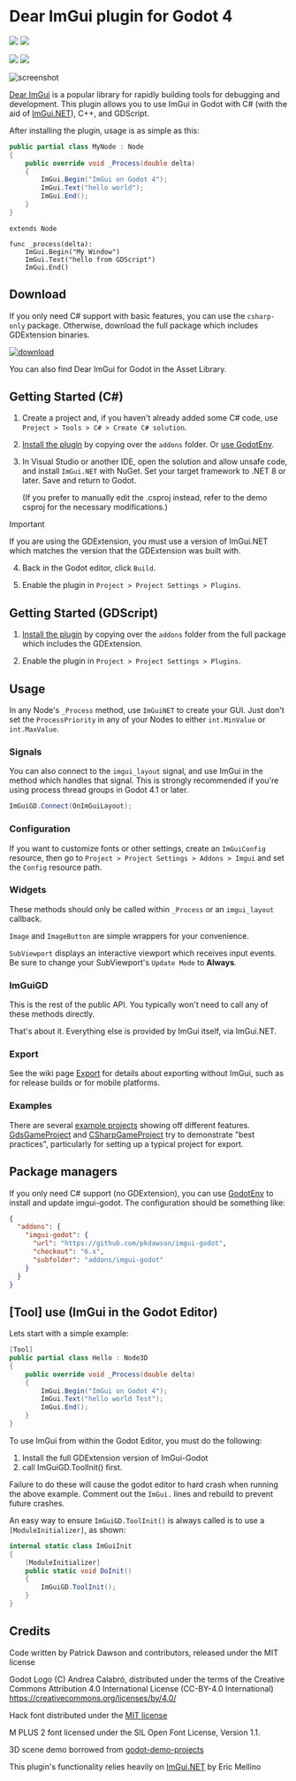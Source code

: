 # Dear ImGui plugin for Godot 4

![](https://img.shields.io/static/v1?label=Godot&message=4.2&color=blue&logo=godotengine)
![](https://img.shields.io/static/v1?label=Godot&message=4.3&color=blue&logo=godotengine)

![](https://github.com/pkdawson/imgui-godot/actions/workflows/dotnet.yml/badge.svg)
![](https://github.com/pkdawson/imgui-godot/actions/workflows/godot.yml/badge.svg)

![screenshot](doc/screenshot.png)

[Dear ImGui](https://github.com/ocornut/imgui) is a popular library for rapidly building tools for debugging and development. This plugin allows you to use ImGui in Godot with C# (with the aid of [ImGui.NET](https://github.com/ImGuiNET/ImGui.NET)), C++, and GDScript.

After installing the plugin, usage is as simple as this:

```csharp
public partial class MyNode : Node
{
    public override void _Process(double delta)
    {
        ImGui.Begin("ImGui on Godot 4");
        ImGui.Text("hello world");
        ImGui.End();
    }
}
```

```gdscript
extends Node

func _process(delta):
    ImGui.Begin("My Window")
    ImGui.Text("hello from GDScript")
    ImGui.End()
```

## Download

If you only need C# support with basic features, you can use the `csharp-only` package. Otherwise,
download the full package which includes GDExtension binaries.

[![download](https://img.shields.io/static/v1?label=imgui-godot&message=latest%20release&color=blueviolet&logo=github)](https://github.com/pkdawson/imgui-godot/releases/latest)

You can also find Dear ImGui for Godot in the Asset Library.

## Getting Started (C#)

1. Create a project and, if you haven't already added some C# code, use `Project > Tools > C# > Create C# solution`.

2. [Install the plugin](https://docs.godotengine.org/en/stable/tutorials/plugins/editor/installing_plugins.html) by copying over the `addons` folder. Or [use GodotEnv](#package-managers).

3. In Visual Studio or another IDE, open the solution and allow unsafe code, and install `ImGui.NET` with NuGet. Set your target framework to .NET 8 or later. Save and return to Godot.

    (If you prefer to manually edit the .csproj instead, refer to the demo csproj for the necessary modifications.)

> [!IMPORTANT]
> If you are using the GDExtension, you must use a version of ImGui.NET which matches the version that the GDExtension was built with.

4. Back in the Godot editor, click `Build`.

5. Enable the plugin in `Project > Project Settings > Plugins`.

## Getting Started (GDScript)

1. [Install the plugin](https://docs.godotengine.org/en/stable/tutorials/plugins/editor/installing_plugins.html) by copying over the `addons` folder from the full package which includes
the GDExtension.

2. Enable the plugin in `Project > Project Settings > Plugins`.

## Usage

In any Node's `_Process` method, use `ImGuiNET` to create your GUI. Just don't set the `ProcessPriority` in any of your Nodes to either `int.MinValue` or `int.MaxValue`.

### Signals

You can also connect to the `imgui_layout` signal, and use ImGui in the method which handles that signal. This is strongly recommended if you're using process thread groups in Godot 4.1 or later.

```csharp
ImGuiGD.Connect(OnImGuiLayout);
```

### Configuration

If you want to customize fonts or other settings, create an `ImGuiConfig` resource, then go to
`Project > Project Settings > Addons > Imgui` and set the `Config` resource path.

### Widgets

These methods should only be called within `_Process` or an `imgui_layout` callback.

`Image` and `ImageButton` are simple wrappers for your convenience.

`SubViewport` displays an interactive viewport which receives input events. Be sure to change your SubViewport's `Update Mode` to **Always**.

### ImGuiGD

This is the rest of the public API. You typically won't need to call any of these methods directly.

That's about it. Everything else is provided by ImGui itself, via ImGui.NET.

### Export

See the wiki page [Export](https://github.com/pkdawson/imgui-godot/wiki/Export) for details about
exporting without ImGui, such as for release builds or for mobile platforms.

### Examples

There are several [example projects](https://github.com/pkdawson/imgui-godot/tree/master/doc/examples)
showing off different features. [GdsGameProject](https://github.com/pkdawson/imgui-godot/tree/master/doc/examples/GdsGameProject)
and [CSharpGameProject](https://github.com/pkdawson/imgui-godot/tree/master/doc/examples/CSharpGameProject)
try to demonstrate "best practices", particularly for setting up a typical project for export.

## Package managers

If you only need C# support (no GDExtension), you can use [GodotEnv](https://github.com/chickensoft-games/GodotEnv/)
to install and update imgui-godot. The configuration should be something like:

```json
{
  "addons": {
    "imgui-godot": {
      "url": "https://github.com/pkdawson/imgui-godot",
      "checkout": "6.x",
      "subfolder": "addons/imgui-godot"
    }
  }
}
```

## [Tool] use (ImGui in the Godot Editor)

Lets start with a simple example:

```csharp
[Tool]
public partial class Hello : Node3D
{
	public override void _Process(double delta)
	{
		ImGui.Begin("ImGui on Godot 4");
		ImGui.Text("hello world Test");
		ImGui.End();
	}
}
```

To use ImGui from within the Godot Editor, you must do the following:

1. Install the full GDExtension version of ImGui-Godot
2. call ImGuiGD.ToolInit() first.

Failure to do these will cause the godot editor to hard crash when running the above example.  Comment out the `ImGui.` lines and rebuild to prevent future crashes.

An easy way to ensure `ImGuiGD.ToolInit()` is always called is to use a `[ModuleInitializer]`, as shown:

```csharp
internal static class ImGuiInit
{
	[ModuleInitializer]
	public static void DoInit()
	{
		ImGuiGD.ToolInit();
	}
}
```



## Credits

Code written by Patrick Dawson and contributors, released under the MIT license

Godot Logo (C) Andrea Calabró, distributed under the terms of the Creative Commons Attribution 4.0 International License (CC-BY-4.0 International) <https://creativecommons.org/licenses/by/4.0/>

Hack font distributed under the [MIT license](https://github.com/source-foundry/Hack/blob/master/LICENSE.md)

M PLUS 2 font licensed under the SIL Open Font License, Version 1.1.

3D scene demo borrowed from [godot-demo-projects](https://github.com/godotengine/godot-demo-projects/tree/master/viewport/gui_in_3d)

This plugin's functionality relies heavily on [ImGui.NET](https://github.com/ImGuiNET/ImGui.NET) by Eric Mellino
